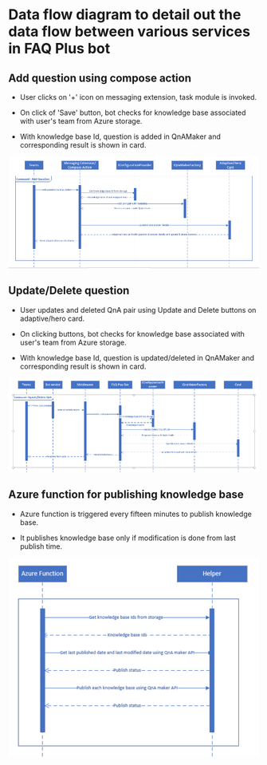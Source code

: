 # Data flow diagram to detail out the data flow between various services in  FAQ Plus bot

## Add question using compose action

- User clicks on '+' icon on messaging extension, task module is invoked.

- On click of 'Save' button, bot checks for knowledge base associated with user's team from Azure storage.

- With knowledge base Id, question is added in QnAMaker and corresponding result is shown in card.

![dfd_add_ question](/Wiki/Images/Dfd_AddQuestion.png)

## Update/Delete question

- User updates and deleted QnA pair using Update and Delete buttons on adaptive/hero card.

- On clicking buttons, bot checks for knowledge base associated with user's team from Azure storage.

- With knowledge base Id, question is updated/deleted in QnAMaker and corresponding result is shown in card.

![dfd_update_delete](/Wiki/Images/Dfd_UpdateDelete.png)
  
## Azure function for publishing knowledge base

- Azure function is triggered every fifteen minutes to publish knowledge base.

- It publishes knowledge base only if modification is done from last publish time.

![dfd_Publish knowledge base](/Wiki/Images/Dfd_Publish.png)